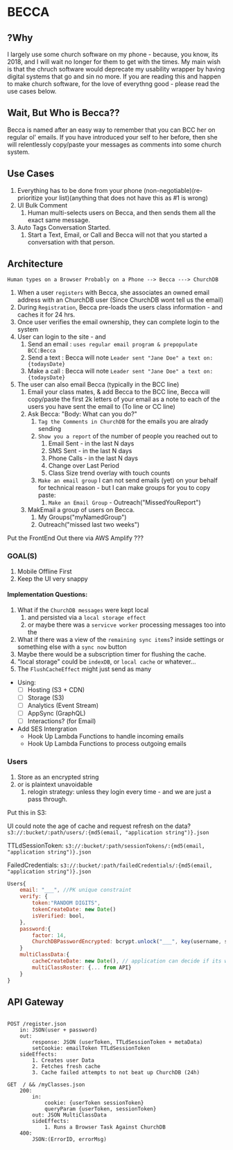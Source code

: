 # BECCA

## ?Why

I largely use some church software on my phone -  because, you know, its 2018, and I will wait no longer for them to get with the times. My main wish is that the chruch software would deprecate my usability wrapper by having digital systems that go and sin no more. If you are reading this and happen to make church software, for the love of everythng good - please read the use cases below.

## Wait, But Who is Becca?? 

Becca is named after an easy way to remember that you can BCC her on regular ol' emails. If you have introduced your self to her before, then she will relentlessly copy/paste your messages as comments into some church system.

## Use Cases

1. Everything has to be done from your phone (non-negotiable)(re-prioritize your list)(anything that does not have this as #1 is wrong)
1. UI Bulk Comment
    1. Human multi-selects users on Becca, and then sends them all the exact same message.
1. Auto Tags Conversation Started.
    1. Start a Text, Email, or Call and Becca will not that you started a conversation with that person.

## Architecture

`Human types on a Browser Probably on a Phone --> Becca ---> ChurchDB`

1. When a user `registers` with Becca, she associates an owned email address with an ChurchDB user (Since ChurchDB wont tell us the email)
1. During `Registration`, Becca pre-loads the users class information - and caches it for 24 hrs.
1. Once user verifies the email ownership, they can complete login to the system
1. User can login to the site - and
    1. Send an email : `uses regular email program & prepopulate BCC:Becca`
    1. Send a text : Becca will note `Leader sent "Jane Doe" a text on: {todaysDate}`
    1. Make a call : Becca will note `Leader sent "Jane Doe" a text on: {todaysDate}`
1. The user can also email Becca (typically in the BCC line)
    1. Email your class mates, & add Becca to the BCC line, Becca will copy/paste the first 2k letters of your email as a note to each of the users you have sent the email to (To line or CC line)
    1. Ask Becca: "Body: What can you do?"
        1. `Tag the Comments in ChurchDB` for the emails you are alrady sending
        1. `Show you a report` of the number of people you reached out to
            1. Email Sent - in the last N days
            1. SMS Sent - in the last N days
            1. Phone Calls - in the last N days
            1. Change over Last Period
            1. Class Size trend overlay with touch counts
        1. `Make an email group` I can not send emails (yet) on your behalf for technical reason - but I can make groups for you to copy paste:
            1. `Make an Email Group` - Outreach("MissedYouReport")
    1. MakEmail a group of users on Becca.
        1. My Groups("myNamedGroup")
        1. Outreach("missed last two weeks")

Put the FrontEnd Out there via AWS Amplify ???

### GOAL(S)

1. Mobile Offline First
1. Keep the UI very snappy

#### Implementation Questions:

1. What if the `ChurchDB messages` were kept local 
    1. and persisted via a `local storage effect`
    1. or maybe there was a `servicve worker` processing messages too into the
1. What if there was a view of the `remaining sync items`? inside settings or something else with a `sync now` button
1. Maybe there would be a subscription timer for flushing the cache.
1. "local storage" could be `indexDB`, or `local cache` or whatever...
1. The `FlushCacheEffect` might just send as many 

- Using:
  - [ ] Hosting (S3 + CDN)
  - [ ] Storage (S3)
  - [ ] Analytics (Event Stream)
  - [ ] AppSync (GraphQL)
  - [ ] Interactions? (for Email)

- Add SES Intergration
  - Hook Up Lambda Functions to handle incoming emails
  - Hook Up Lambda Functions to process outgoing emails

### Users

1. Store as an encrypted string
1. or is plaintext unavoidable
    1. relogin strategy: unless they login every time - and we are just a pass through.

Put this in S3:

UI could note the age of cache and request refresh on the data?
`s3://:bucket/:path/users/:{md5(email, "application string")}.json`

TTLdSessionToken:
`s3://:bucket/:path/sessionTokens/:{md5(email, "application string")}.json`

FailedCredentials:
`s3://:bucket/:path/failedCredentials/:{md5(email, "application string")}.json`

```js
Users{
    email: "___", //PK unique constraint
    verify: {
        token:"RANDOM DIGITS",
        tokenCreateDate: new Date()
        isVerified: bool,
    },
    password:{
        factor: 14,
        ChurchDBPasswordEncrypted: bcrypt.unlock("___", key(username, salt, 'some fixed app string'))
    }
    multiClassData:{
        cacheCreateDate: new Date(), // application can decide if its worth updating
        multiClassRoster: {... from API}
    }
}
```

## API Gateway

```swagger

POST /register.json
    in: JSON(user + password)
    out:
        response: JSON (userToken, TTLdSessionToken + metaData)
        setCookie: emailToken TTLdSessionToken
    sideEffects:
        1. Creates user Data
        2. Fetches fresh cache
        3. Cache failed attempts to not beat up ChurchDB (24h)

GET  / && /myClasses.json
    200:
        in:
            cookie: {userToken sessionToken}
            queryParam {userToken, sessionToken}
        out: JSON MultiClassData
        sideEffects:
            1. Runs a Browser Task Against ChurchDB
    400:
        JSON:(ErrorID, errorMsg)

```
